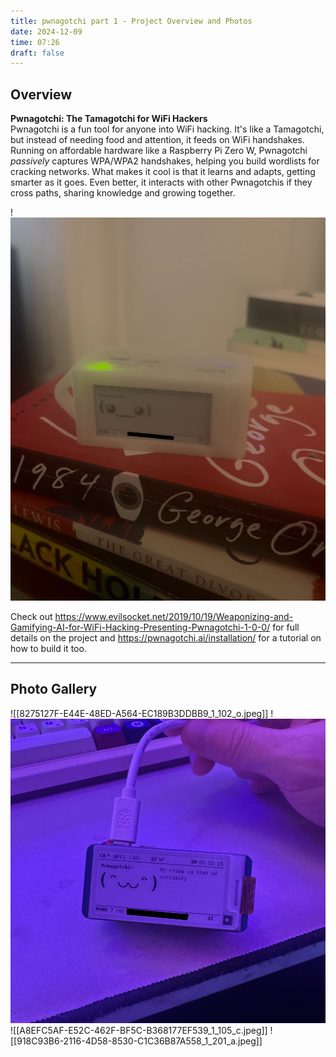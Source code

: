 ```yaml
---
title: pwnagotchi part 1 - Project Overview and Photos
date: 2024-12-09
time: 07:26
draft: false
---
```

## Overview
**Pwnagotchi: The Tamagotchi for WiFi Hackers**  
Pwnagotchi is a fun tool for anyone into WiFi hacking. It's like a Tamagotchi, but instead of needing food and attention, it feeds on WiFi handshakes. Running on affordable hardware like a Raspberry Pi Zero W, Pwnagotchi *passively* captures WPA/WPA2 handshakes, helping you build wordlists for cracking networks. What makes it cool is that it learns and adapts, getting smarter as it goes. Even better, it interacts with other Pwnagotchis if they cross paths, sharing knowledge and growing together. 

!![Image Description](/images/Screenshot%202024-12-10%20at%207.07.05%20AM.png)

Check out  https://www.evilsocket.net/2019/10/19/Weaponizing-and-Gamifying-AI-for-WiFi-Hacking-Presenting-Pwnagotchi-1-0-0/ for full details on the project and https://pwnagotchi.ai/installation/ for a tutorial on how to build it too.

---

## Photo Gallery
![[8275127F-E44E-48ED-A564-EC189B3DDBB9_1_102_o.jpeg]]
!![Image Description](/images/Screenshot%202024-12-10%20at%207.07.31%20AM.png)
![[A8EFC5AF-E52C-462F-BF5C-B368177EF539_1_105_c.jpeg]]
![[918C93B6-2116-4D58-8530-C1C36B87A558_1_201_a.jpeg]]